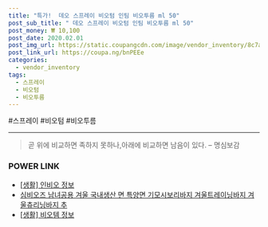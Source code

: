 ```yaml
--- 
title: "특가!  데오 스프레이 비오텀 인팀 비오투름 ml 50" 
post_sub_title: " 데오 스프레이 비오텀 인팀 비오투름 ml 50" 
post_money: ₩ 10,100 
post_date: 2020.02.01 
post_img_url: https://static.coupangcdn.com/image/vendor_inventory/8c7a/a66e6defb4e32adf11a8fd195e55cdd9214c278f69cc14d39da8caf91ba0.jpg 
post_link_url: https://coupa.ng/bnPEEe 
categories: 
  - vendor_inventory 
tags: 
  - 스프레이 
  - 비오텀 
  - 비오투름 
--- 
```

  #스프레이 #비오텀 #비오투름 
<hr> 

> 곧 위에 비교하면 족하지 못하나,아래에 비교하면 남음이 있다. – 명심보감 


### POWER LINK

* <a href="https://blog.naver.com/sakai111/221762451493" target="_blank"> [생활] 인비오 정보 </a>
* <a href="https://blog.naver.com/fasyy4321/221786722273" target="_blank">심비오즈 남녀공용 겨울 국내생산 면 특양면 기모시보리바지 겨울트레이닝바지 겨울츄리닝바지 추</a>
* <a href="https://blog.naver.com/santokki14/221772113946" target="_blank"> [생활] 비오템 정보 </a>
